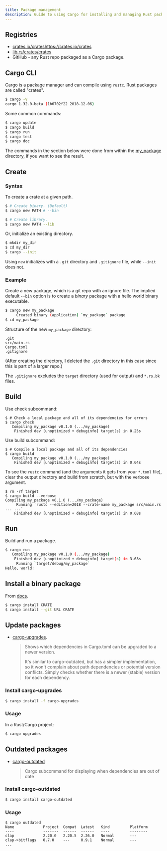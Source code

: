 ```yaml
---
title: Package management
description: Guide to using Cargo for installing and managing Rust packages
---
```


## Registries

- [crates.io/crates](https://crates.io/crates)https://crates.io/crates
- [lib.rs/crates/crates](https://lib.rs/crates/crates)
- GitHub - any Rust repo packaged as a Cargo package.

## Cargo CLI

Cargo is a package manager and can compile using `rustc`. Rust packages are called "crates".

```bash
$ cargo -V
cargo 1.32.0-beta (1b6702f22 2018-12-06)
```

Some common commands:

```bash
$ cargo update
$ cargo build
$ cargo run
$ cargo test
$ cargo doc
```

The commands in the section below were done from within the [my_package](my_package/) directory, if you want to see the result.


## Create

### Syntax

To create a crate at a given path.

```bash
$ # Create binary. (Default)
$ cargo new PATH # --bin

$ # Create library.
$ cargo new PATH --lib
```

Or, initialize an existing directory.

```bash
$ mkdir my_dir
$ cd my_dir
$ cargo --init
```

Using `new` initializes with a `.git` directory and `.gitignore` file, while `--init` does not.

### Example

Create a new package, which is a git repo with an ignore file. The implied default `--bin` option is to create a _binary_ package with a hello world binary executable.

```bash
$ cargo new my_package
     Created binary (application) `my_package` package
$ cd my_package
```

Structure of the new `my_package` directory:

```
.git
src/main.rs
Cargo.toml
.gitignore
```

(After creating the directory, I deleted the `.git` directory in this case since this is part of a larger repo.)

The `.gitignore` excludes the `target` directory (used for output) and `*.rs.bk` files.


## Build

Use check subcommand:

```console
$ # Check a local package and all of its dependencies for errors
$ cargo check
   Compiling my_package v0.1.0 (.../my_package)
    Finished dev [unoptimized + debuginfo] target(s) in 0.25s
```

Use build subcommand:

```console
$ # Compile a local package and all of its dependencies
$ cargo build
   Compiling my_package v0.1.0 (.../my_package)
    Finished dev [unoptimized + debuginfo] target(s) in 0.04s
```

To see the `rustc` command (and the arguments it gets from your `*.toml` file), clear the output directory and build from scratch, but with the verbose argument.

```console 
$ rm -rf target
$ cargo build --verbose
Compiling my_package v0.1.0 (.../my_package)
     Running `rustc --edition=2018 --crate-name my_package src/main.rs ... ...`
    Finished dev [unoptimized + debuginfo] target(s) in 0.68s
```


## Run

Build and run a package.

```bash
$ cargo run
   Compiling my_package v0.1.0 (.../my_package)
    Finished dev [unoptimized + debuginfo] target(s) in 3.63s
     Running `target/debug/my_package`
Hello, world!
```

## Install a binary package

From [docs](https://doc.rust-lang.org/cargo/commands/cargo-install.html).

```sh
$ cargo install CRATE
$ cargo install --git URL CRATE
```


## Update packages

- [cargo-upgrades](https://crates.io/crates/cargo-upgrades).
    > Shows which dependencies in Cargo.toml can be upgraded to a newer version.
    >
    > It's similar to cargo-outdated, but has a simpler implementation, so it won't complain about path dependencies or potential version conflicts. Simply checks whether there is a newer (stable) version for each dependency.

### Install cargo-upgrades

```sh
$ cargo install -f cargo-upgrades
```

### Usage

In a Rust/Cargo project:

```sh
$ cargo upgrades
```


## Outdated packages

- [cargo-outdated](https://lib.rs/crates/cargo-outdated)
    > Cargo subcommand for displaying when dependencies are out of date

### Install cargo-outdated

```sh
$ cargo install cargo-outdated
```

### Usage

```console 
$ cargo outdated
Name             Project  Compat  Latest   Kind         Platform
----             -------  ------  ------   ----         --------
clap             2.20.0   2.20.5  2.26.0   Normal       ---
clap->bitflags   0.7.0    ---     0.9.1    Normal       ---
...
```


